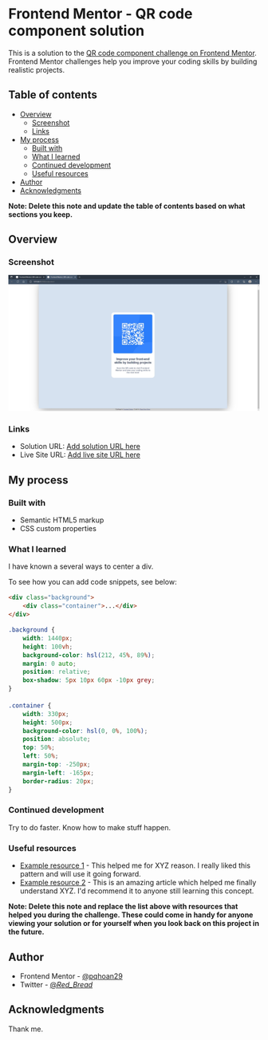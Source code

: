 # Frontend Mentor - QR code component solution

This is a solution to the [QR code component challenge on Frontend Mentor](https://www.frontendmentor.io/challenges/qr-code-component-iux_sIO_H). Frontend Mentor challenges help you improve your coding skills by building realistic projects.

## Table of contents

-   [Overview](#overview)
    -   [Screenshot](#screenshot)
    -   [Links](#links)
-   [My process](#my-process)
    -   [Built with](#built-with)
    -   [What I learned](#what-i-learned)
    -   [Continued development](#continued-development)
    -   [Useful resources](#useful-resources)
-   [Author](#author)
-   [Acknowledgments](#acknowledgments)

**Note: Delete this note and update the table of contents based on what sections you keep.**

## Overview

### Screenshot

![](./screenshot.jpg)

### Links

-   Solution URL: [Add solution URL here](https://your-solution-url.com)
-   Live Site URL: [Add live site URL here](https://your-live-site-url.com)

## My process

### Built with

-   Semantic HTML5 markup
-   CSS custom properties

### What I learned

I have known a several ways to center a div.

To see how you can add code snippets, see below:

```html
<div class="background">
    <div class="container">...</div>
</div>
```

```css
.background {
    width: 1440px;
    height: 100vh;
    background-color: hsl(212, 45%, 89%);
    margin: 0 auto;
    position: relative;
    box-shadow: 5px 10px 60px -10px grey;
}

.container {
    width: 330px;
    height: 500px;
    background-color: hsl(0, 0%, 100%);
    position: absolute;
    top: 50%;
    left: 50%;
    margin-top: -250px;
    margin-left: -165px;
    border-radius: 20px;
}
```

### Continued development

Try to do faster. Know how to make stuff happen.

### Useful resources

-   [Example resource 1](https://www.example.com) - This helped me for XYZ reason. I really liked this pattern and will use it going forward.
-   [Example resource 2](https://www.example.com) - This is an amazing article which helped me finally understand XYZ. I'd recommend it to anyone still learning this concept.

**Note: Delete this note and replace the list above with resources that helped you during the challenge. These could come in handy for anyone viewing your solution or for yourself when you look back on this project in the future.**

## Author

-   Frontend Mentor - [@pqhoan29](https://www.frontendmentor.io/profile/pqhoan29)
-   Twitter - [@_Red_Bread_](https://twitter.com/_Red_Bread_)

## Acknowledgments

Thank me.
